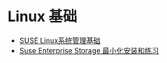 # Linux 基础
  * [SUSE Linux系统管理基础](./linux/Administration/linux_admin.md)
  * [Suse Enterprise Storage 最小化安装和练习](./linux/SES/linux_ses.md)